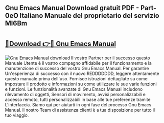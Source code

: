 ## Gnu Emacs Manual Download gratuit PDF - Part-0eO Italiano Manuale del proprietario del servizio Ml6Bm

# <h2><a href="http://dfgqzuo.blite.top/?on=Gnu+Emacs+Manual">🔗Download 👉🔴 Gnu Emacs Manual</a></h2>

[![Gnu Emacs Manual download](https://i.imgur.com/lujVjoI.png)](http://dfgqzuo.blite.top/?on=Gnu+Emacs+Manual)
Il vostro Partner per il successo questo Manuale Utente è il vostro compagno affidabile per il funzionamento e la manutenzione di successo del vostro Gnu Emacs Manual. Per garantire Un'esperienza di successo con il nuovo REDDDDDDD, leggere attentamente questo manuale prima dell'uso. Fornisce istruzioni dettagliate su come impostare il prodotto e informazioni su come utilizzare le sue varie funzioni e funzioni. Le funzionalità avanzate di Gnu Emacs Manual includono rilevamento di oggetti, Sensori di movimento, avvisi personalizzabili e accesso remoto, tutti personalizzabili in base alle tue preferenze tramite L'interfaccia. Siamo qui per aiutarti in ogni fase del processo Gnu Emacs Manual. Il nostro Team di assistenza clienti è a tua disposizione per tutto il tuo viaggio.
